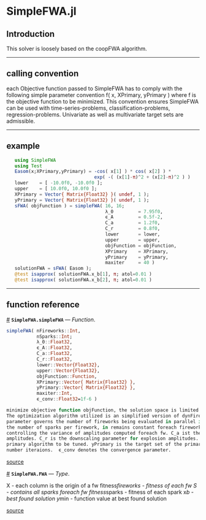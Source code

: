 
<a id='SimpleFWA.jl'></a>

<a id='SimpleFWA.jl-1'></a>

# SimpleFWA.jl


<a id='Introduction'></a>

<a id='Introduction-1'></a>

## Introduction


This solver is loosely based on the coopFWA algorithm.


___


<a id='calling-convention'></a>

<a id='calling-convention-1'></a>

## calling convention


each Objective function passed to SimpleFWA has to comply with the following    simple parameter convention f( x, XPrimary, yPrimary ) where f is the objective    function to be minimized. This convention ensures SimpleFWA can be used with    time-series-problems, classification-problems, regression-problems.    Univariate as well as multivariate target sets are admissible.


___


<a id='example'></a>

<a id='example-1'></a>

## example


```julia
   using SimpleFWA
   using Test
   Easom(x;XPrimary,yPrimary) = -cos( x[1] ) * cos( x[2] ) *
                                exp( -( (x[1]-π)^2 + (x[2]-π)^2 ) )
   lower    = [ -10.0f0, -10.0f0 ];
   upper    = [ 10.0f0, 10.0f0 ];
   XPrimary = Vector{ Matrix{Float32} }( undef, 1 );
   yPrimary = Vector{ Matrix{Float32} }( undef, 1 );                             
   sFWA( objFunction ) = simpleFWA( 16, 16;
                                    λ_0         = 7.95f0,
                                    ϵ_A         = 0.5f-2,
                                    C_a         = 1.2f0,
                                    C_r         = 0.8f0,
                                    lower       = lower,
                                    upper       = upper,
                                    objFunction = objFunction,
                                    XPrimary    = XPrimary,
                                    yPrimary    = yPrimary,
                                    maxiter     = 40 )                             
   solutionFWA = sFWA( Easom );
   @test isapprox( solutionFWA.x_b[1], π; atol=0.01 )
   @test isapprox( solutionFWA.x_b[2], π; atol=0.01 )                             
```


___


<a id='function-reference'></a>

<a id='function-reference-1'></a>

## function reference

<a id='SimpleFWA.simpleFWA' href='#SimpleFWA.simpleFWA'>#</a>
**`SimpleFWA.simpleFWA`** &mdash; *Function*.



```julia
simpleFWA( nFireworks::Int,
           nSparks::Int;
           λ_0::Float32,
           ϵ_A::Float32,
           C_a::Float32,
           C_r::Float32,
           lower::Vector{Float32},
           upper::Vector{Float32},
           objFunction::Function,
           XPrimary::Vector{ Matrix{Float32} },
           yPrimary::Vector{ Matrix{Float32} },
           maxiter::Int,
           ϵ_conv::Float32=1f-6 )

minimize objective function objFunction, the solution space is limited by lower and upper bound.
The optimization algorithm utilized is an simplified version of dynFireWorksAlgorithm. The nFireworks
parameter governs the number of fireworks being evaluated in parallel in each iteration.  nSparks is
the number of sparks per firework, in remains constant foreach firework. ϵ_A is the smoothing parameter
controlling the variance of amplitudes computed foreach fw. C_a ist the upscaling parameter for explosion
amplitudes. C_r is the downscaling parameter for explosion amplitudes. XPrimary is the feature set of the
primary algorithm to be tuned. yPrimary is the target set of the primary algorithm. maxiter is the maximum
number iteraions.  ϵ_conv denotes the convergence parameter.
```


<a target='_blank' href='https://github.com/hondoRandale/SimpleFWA.jl/blob/f47a42142f276d626c199ecba6dc19df58d1ed25/src/SimpleFWA.jl#L34-L59' class='documenter-source'>source</a><br>

<a id='SimpleFWA.FWA' href='#SimpleFWA.FWA'>#</a>
**`SimpleFWA.FWA`** &mdash; *Type*.



X                 - each column is the origin of a fw   fitness*fireworks - fitness of each fw   S                 - contains all sparks foreach fw   fitness*sparks    - fitness of each spark   x*b               - best found solution   y*min             - function value at best found solution


<a target='_blank' href='https://github.com/hondoRandale/SimpleFWA.jl/blob/f47a42142f276d626c199ecba6dc19df58d1ed25/src/SimpleFWA.jl#L14-L21' class='documenter-source'>source</a><br>

